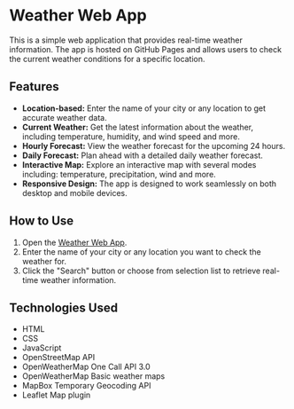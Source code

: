 # Weather Web App

This is a simple web application that provides real-time weather information. The app is hosted on GitHub Pages and allows users to check the current weather conditions for a specific location.

## Features

- **Location-based:** Enter the name of your city or any location to get accurate weather data.
- **Current Weather:** Get the latest information about the weather, including temperature, humidity, and wind speed and more.
- **Hourly Forecast:** View the weather forecast for the upcoming 24 hours.
- **Daily Forecast:** Plan ahead with a detailed daily weather forecast.
- **Interactive Map:** Explore an interactive map with several modes including: temperature, precipitation, wind and more.
- **Responsive Design:** The app is designed to work seamlessly on both desktop and mobile devices.

## How to Use

1. Open the [Weather Web App](https://lisek44.github.io/Weather-App/).
2. Enter the name of your city or any location you want to check the weather for.
3. Click the "Search" button or choose from selection list to retrieve real-time weather information.

## Technologies Used

- HTML
- CSS
- JavaScript
- OpenStreetMap API
- OpenWeatherMap One Call API 3.0
- OpenWeatherMap Basic weather maps
- MapBox Temporary Geocoding API
- Leaflet Map plugin
